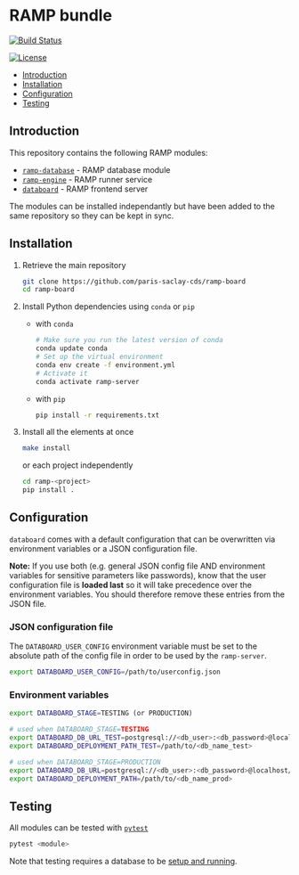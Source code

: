 # RAMP bundle

[![Build Status](https://travis-ci.com/paris-saclay-cds/ramp-board.svg?branch=master)](https://travis-ci.com/paris-saclay-cds/ramp-board)

[![License](https://img.shields.io/badge/License-BSD%203--Clause-blue.svg)](https://opensource.org/licenses/BSD-3-Clause)


- [Introduction](#introduction)
- [Installation](#installation)
- [Configuration](#configuration)
- [Testing](#testing)


Introduction
------------

This repository contains the following RAMP modules:

- [`ramp-database`](https://github.com/paris-saclay-cds/ramp-board/tree/master/ramp-database) - RAMP database module
- [`ramp-engine`](https://github.com/paris-saclay-cds/ramp-board/tree/master/ramp-engine) - RAMP runner service
- [`databoard`](https://github.com/paris-saclay-cds/ramp-board/tree/master/databoard) - RAMP frontend server

The modules can be installed independantly but have been added to the same repository so they can be kept in sync.


Installation
------------

1. Retrieve the main repository

    ```bash
    git clone https://github.com/paris-saclay-cds/ramp-board
    cd ramp-board
    ```

2. Install Python dependencies using `conda` or `pip`

    - with `conda`

      ```bash
      # Make sure you run the latest version of conda
      conda update conda
      # Set up the virtual environment
      conda env create -f environment.yml
      # Activate it
      conda activate ramp-server
      ```

    - with `pip`

      ```bash
      pip install -r requirements.txt
      ```

3. Install all the elements at once
    
    ```bash
    make install
    ```
  
   or each project independently 

    ```bash
    cd ramp-<project>
    pip install .
    ```


Configuration
-------------

`databoard` comes with a default configuration that can be overwritten via environment variables or a JSON configuration file.

**Note:** If you use both (e.g. general JSON config file AND environment variables for sensitive parameters like passwords), know that the user configuration file is **loaded last** so it will take precedence over the environment variables. You should therefore remove these entries from the JSON file.

### JSON configuration file


The `DATABOARD_USER_CONFIG` environment variable must be set to the absolute path of the config file in order to be used by the `ramp-server`.

```bash
export DATABOARD_USER_CONFIG=/path/to/userconfig.json
```

### Environment variables

```bash
export DATABOARD_STAGE=TESTING (or PRODUCTION)

# used when DATABOARD_STAGE=TESTING
export DATABOARD_DB_URL_TEST=postgresql://<db_user>:<db_password>@localhost/<db_name_test>
export DATABOARD_DEPLOYMENT_PATH_TEST=/path/to/<db_name_test>

# used when DATABOARD_STAGE=PRODUCTION
export DATABOARD_DB_URL=postgresql://<db_user>:<db_password>@localhost/<db_name_prod>
export DATABOARD_DEPLOYMENT_PATH=/path/to/<db_name_prod>
```


Testing
-------

All modules can be tested with [`pytest`][pytest]

```bash
pytest <module>
```

Note that testing requires a database to be [setup and running][dbsetup].


[pytest]: https://docs.pytest.org/en/latest/
[dbsetup]: ramp-database/README.md#set-up-of-a-postgresql-database
